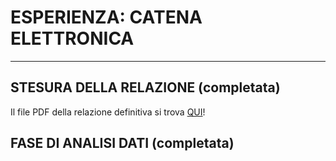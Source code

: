 # ESPERIENZA: CATENA ELETTRONICA

***

## STESURA DELLA RELAZIONE (completata)

Il file PDF della relazione definitiva si trova
[QUI](https://nbviewer.jupyter.org/github/niklai99/physics_laboratory_2020_2021/blob/master/CATENA%20ELETTRONICA/Report/Report.pdf)!

## FASE DI ANALISI DATI (completata)


